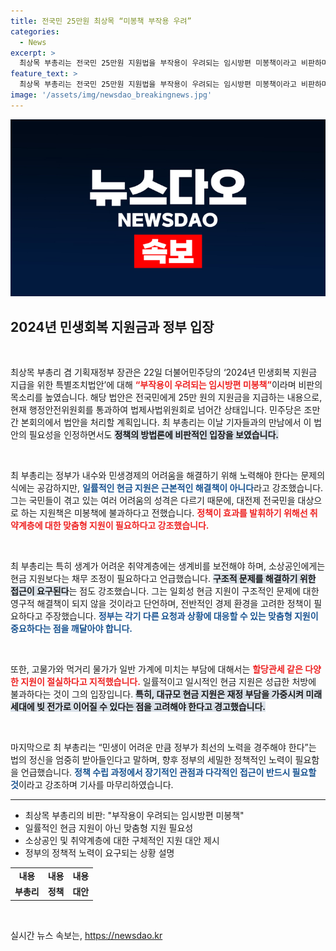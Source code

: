 ```yaml
---
title: 전국민 25만원 최상목 “미봉책 부작용 우려”
categories:
  - News
excerpt: >
  최상목 부총리는 전국민 25만원 지원법을 부작용이 우려되는 임시방편 미봉책이라고 비판하며, 맞춤형 지원의 필요성을 강조했다. 고물가와 취약계층의 구체적인 어려움 해결을 위해서는 일률적인 현금 지원 대신 구조적 문제 해결이 중요하다고 지적했다.
feature_text: >
  최상목 부총리는 전국민 25만원 지원법을 부작용이 우려되는 임시방편 미봉책이라고 비판하며, 맞춤형 지원의 필요성을 강조했다. 고물가와 취약계층의 구체적인 어려움 해결을 위해서는 일률적인 현금 지원 대신 구조적 문제 해결이 중요하다고 지적했다.
image: '/assets/img/newsdao_breakingnews.jpg'
---
```


<p><img src="/assets/img/newsdao_breakingnews.jpg" alt="flaretime 속보" /></p>

<h2 data-ke-size="size26">2024년 민생회복 지원금과 정부 입장</h2>

<p data-ke-size="size16">&nbsp;</p>

<p>최상목 부총리 겸 기획재정부 장관은 22일 더불어민주당의 ‘2024년 민생회복 지원금 지급을 위한 특별조치법안’에 대해 <b><span style="color: #ee2323;">“부작용이 우려되는 임시방편 미봉책”</span></b>이라며 비판의 목소리를 높였습니다. 해당 법안은 전국민에게 25만 원의 지원금을 지급하는 내용으로, 현재 행정안전위원회를 통과하여 법제사법위원회로 넘어간 상태입니다. 민주당은 조만간 본회의에서 법안을 처리할 계획입니다. 최 부총리는 이날 기자들과의 만남에서 이 법안의 필요성을 인정하면서도 <b><span style="background-color: #21538527;">정책의 방법론에 비판적인 입장을 보였습니다.</span></b></p></p>

<p data-ke-size="size16">&nbsp;</p>

<p>최 부총리는 정부가 내수와 민생경제의 어려움을 해결하기 위해 노력해야 한다는 문제의식에는 공감하지만, <b><span style="color: #1a5490;">일률적인 현금 지원은 근본적인 해결책이 아니다</span></b>라고 강조했습니다. 그는 국민들이 겪고 있는 여러 어려움의 성격은 다르기 때문에, 대전제 전국민을 대상으로 하는 지원책은 미봉책에 불과하다고 전했습니다. <b><span style="color: #ee2323;">정책이 효과를 발휘하기 위해선 취약계층에 대한 맞춤형 지원이 필요하다고 강조했습니다.</span></b></p></p>

<p data-ke-size="size16">&nbsp;</p>

<p>최 부총리는 특히 생계가 어려운 취약계층에는 생계비를 보전해야 하며, 소상공인에게는 현금 지원보다는 채무 조정이 필요하다고 언급했습니다. <b><span style="background-color: #21538527;">구조적 문제를 해결하기 위한 접근이 요구된다</span></b>는 점도 강조했습니다. 그는 일회성 현금 지원이 구조적인 문제에 대한 영구적 해결책이 되지 않을 것이라고 단언하며, 전반적인 경제 환경을 고려한 정책이 필요하다고 주장했습니다. <b><span style="color: #1a5490;">정부는 각기 다른 요청과 상황에 대응할 수 있는 맞춤형 지원이 중요하다는 점을 깨달아야 합니다.</span></b></p></p>

<p data-ke-size="size16">&nbsp;</p>

<p>또한, 고물가와 먹거리 물가가 일반 가계에 미치는 부담에 대해서는 <b><span style="color: #ee2323;">할당관세 같은 다양한 지원이 절실하다고 지적했습니다.</span></b> 일률적이고 일시적인 현금 지원은 성급한 처방에 불과하다는 것이 그의 입장입니다. <b><span style="background-color: #21538527;">특히, 대규모 현금 지원은 재정 부담을 가중시켜 미래세대에 빚 전가로 이어질 수 있다는 점을 고려해야 한다고 경고했습니다.</span></b></p></p>

<p data-ke-size="size16">&nbsp;</p>

<p>마지막으로 최 부총리는 “민생이 어려운 만큼 정부가 최선의 노력을 경주해야 한다”는 법의 정신을 엄중히 받아들인다고 말하며, 향후 정부의 세밀한 정책적인 노력이 필요함을 언급했습니다. <b><span style="color: #1a5490;">정책 수립 과정에서 장기적인 관점과 다각적인 접근이 반드시 필요할 것</span></b>이라고 강조하며 기사를 마무리하였습니다.  </p>

<hr />

<ul>
    <li>최상목 부총리의 비판: "부작용이 우려되는 임시방편 미봉책"</li>
    <li>일률적인 현금 지원이 아닌 맞춤형 지원 필요성</li>
    <li>소상공인 및 취약계층에 대한 구체적인 지원 대안 제시</li>
    <li>정부의 정책적 노력이 요구되는 상황 설명</li>
</ul>

<table style="width:100%; border-collapse: collapse;">
    <tr>
        <td style="text-align: center; height: 17px;"><b>내용</b></td>
        <td style="text-align: center; height: 17px;"><b>내용</b></td>
        <td style="text-align: center; height: 17px;"><b>내용</b></td>
    </tr>
    <tr>
        <td style="text-align: center; height: 17px;"><b>부총리</b></td>
        <td style="text-align: center; height: 17px;"><b>정책</b></td>
        <td style="text-align: center; height: 17px;"><b>대안</b></td>
    </tr>
</table> 

<p data-ke-size="size16">&nbsp;</p>
실시간 뉴스 속보는, <a href="https://newsdao.kr" rel="dofollow">https://newsdao.kr</a>


